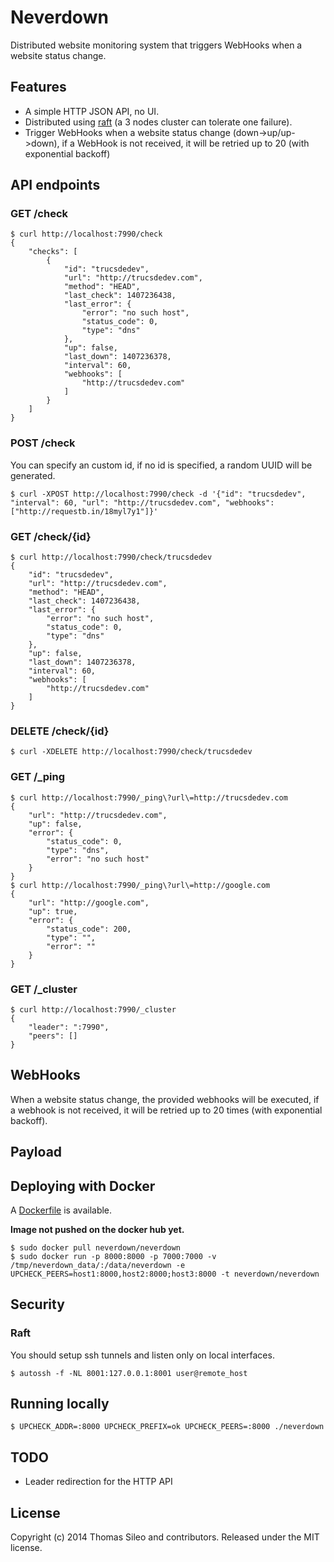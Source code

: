 # Neverdown

Distributed website monitoring system that triggers WebHooks when a website status change.

## Features

- A simple HTTP JSON API, no UI.
- Distributed using [raft](https://github.com/hashicorp/raft) (a 3 nodes cluster can tolerate one failure).
- Trigger WebHooks when a website status change (down->up/up->down), if a WebHook is not received, it will be retried up to 20 (with exponential backoff)

## API endpoints

### GET /check

```console
$ curl http://localhost:7990/check
{
    "checks": [
        {
            "id": "trucsdedev",
            "url": "http://trucsdedev.com",
            "method": "HEAD",
            "last_check": 1407236438,
            "last_error": {
                "error": "no such host",
                "status_code": 0,
                "type": "dns"
            },
            "up": false,
            "last_down": 1407236378,
            "interval": 60,
            "webhooks": [
                "http://trucsdedev.com"
            ]
        }
    ]
}
```

### POST /check

You can specify an custom id, if no id is specified, a random UUID will be generated.

```console
$ curl -XPOST http://localhost:7990/check -d '{"id": "trucsdedev", "interval": 60, "url": "http://trucsdedev.com", "webhooks":["http://requestb.in/18myl7y1"]}'
```

### GET /check/{id}

```console
$ curl http://localhost:7990/check/trucsdedev
{
    "id": "trucsdedev",
    "url": "http://trucsdedev.com",
    "method": "HEAD",
    "last_check": 1407236438,
    "last_error": {
        "error": "no such host",
        "status_code": 0,
        "type": "dns"
    },
    "up": false,
    "last_down": 1407236378,
    "interval": 60,
    "webhooks": [
        "http://trucsdedev.com"
    ]
}
```

### DELETE /check/{id}

```console
$ curl -XDELETE http://localhost:7990/check/trucsdedev
```

### GET /_ping

```console
$ curl http://localhost:7990/_ping\?url\=http://trucsdedev.com
{
    "url": "http://trucsdedev.com",
    "up": false,
    "error": {
        "status_code": 0,
        "type": "dns",
        "error": "no such host"
    }
}
$ curl http://localhost:7990/_ping\?url\=http://google.com
{
    "url": "http://google.com",
    "up": true,
    "error": {
        "status_code": 200,
        "type": "",
        "error": ""
    }
}
```

### GET /_cluster

```console
$ curl http://localhost:7990/_cluster
{
    "leader": ":7990", 
    "peers": []
}
```

## WebHooks

When a website status change, the provided webhooks will be executed,
if a webhook is not received, it will be retried up to 20 times (with exponential backoff).

## Payload

## Deploying with Docker

A [Dockerfile](.docker/Dockerfile) is available.

**Image not pushed on the docker hub yet.**

```console
$ sudo docker pull neverdown/neverdown
$ sudo docker run -p 8000:8000 -p 7000:7000 -v /tmp/neverdown_data/:/data/neverdown -e UPCHECK_PEERS=host1:8000,host2:8000;host3:8000 -t neverdown/neverdown
```
## Security

### Raft

You should setup ssh tunnels and listen only on local interfaces.

```console
$ autossh -f -NL 8001:127.0.0.1:8001 user@remote_host
```

## Running locally

```console
$ UPCHECK_ADDR=:8000 UPCHECK_PREFIX=ok UPCHECK_PEERS=:8000 ./neverdown
```

## TODO

- Leader redirection for the HTTP API

## License

Copyright (c) 2014 Thomas Sileo and contributors. Released under the MIT license.
